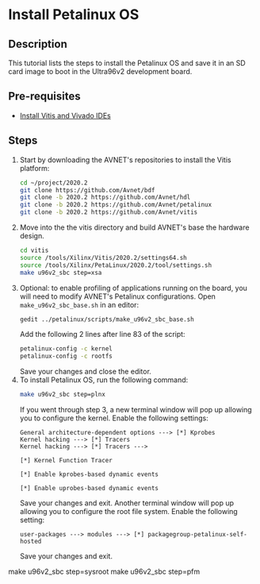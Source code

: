 # Install Petalinux OS
## Description
This tutorial lists the steps to install the Petalinux OS and save it in an SD card image to boot in the Ultra96v2 development board.

## Pre-requisites
- [Install Vitis and Vivado IDEs](../install_vitis_and_vivado/README.md)

## Steps
1. Start by downloading the AVNET's repositories to install the Vitis platform:
    ```bash
    cd ~/project/2020.2
    git clone https://github.com/Avnet/bdf
    git clone -b 2020.2 https://github.com/Avnet/hdl
    git clone -b 2020.2 https://github.com/Avnet/petalinux
    git clone -b 2020.2 https://github.com/Avnet/vitis
    ```
2. Move into the the vitis directory and build AVNET's base the hardware design.
    ```bash
    cd vitis
    source /tools/Xilinx/Vitis/2020.2/settings64.sh
    source /tools/Xilinx/PetaLinux/2020.2/tool/settings.sh
    make u96v2_sbc step=xsa
    ```
3. Optional: to enable profiling of applications running on the board, you will need to modify AVNET's Petalinux configurations. Open `make_u96v2_sbc_base.sh` in an editor:
    ```bash
    gedit ../petalinux/scripts/make_u96v2_sbc_base.sh
    ```
    Add the following 2 lines after line 83 of the script:
    ```bash
    petalinux-config -c kernel
    petalinux-config -c rootfs
    ```
    Save your changes and close the editor.
4. To install Petalinux OS, run the following command:
    ```bash
    make u96v2_sbc step=plnx
    ```
    If you went through step 3, a new terminal window will pop up allowing you to configure the kernel. Enable the following settings:
    ```
    General architecture-dependent options ---> [*] Kprobes
    Kernel hacking ---> [*] Tracers
    Kernel hacking ---> [*] Tracers --->

    [*] Kernel Function Tracer

    [*] Enable kprobes-based dynamic events

    [*] Enable uprobes-based dynamic events
    ```
    Save your changes and exit. Another terminal window will pop up allowing you to configure the root file system. Enable the following setting:
    ```
    user-packages ---> modules ---> [*] packagegroup-petalinux-self-hosted
    ```
    Save your changes and exit.



make u96v2_sbc step=sysroot
make u96v2_sbc step=pfm
